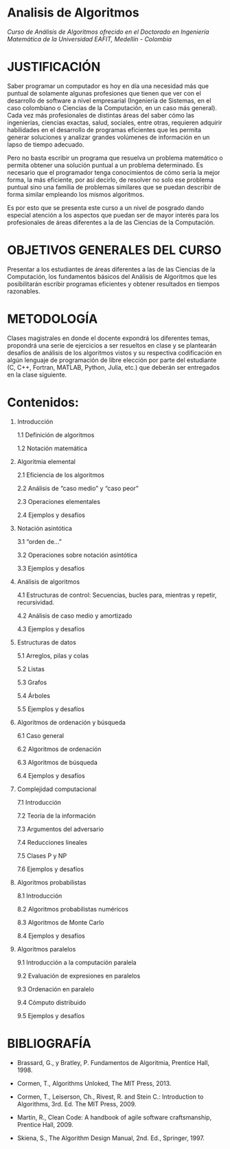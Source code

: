# Analisis de Algoritmos
*Curso de Análisis de Algoritmos ofrecido en el Doctorado en Ingeniería Matemática de la Universidad EAFIT, Medellín - Colombia*

# JUSTIFICACIÓN
Saber programar un computador es hoy en día una necesidad más que puntual de solamente algunas profesiones que tienen que ver con el desarrollo de software a nivel empresarial (Ingeniería de Sistemas, en el caso colombiano o Ciencias de la Computación, en un caso más general). Cada vez más profesionales de distintas áreas del saber cómo las ingenierías, ciencias exactas, salud, sociales, entre otras, requieren adquirir habilidades en el desarrollo de programas eficientes que les permita generar soluciones y analizar grandes volúmenes de información en un lapso de tiempo adecuado.

Pero no basta escribir un programa que resuelva un problema matemático o permita obtener una solución puntual a un problema determinado. Es necesario que el programador tenga conocimientos de cómo sería la mejor forma, la más eficiente, por así decirlo, de resolver no solo ese problema puntual sino una familia de problemas similares que se puedan describir de forma similar empleando los mismos algoritmos.

Es por esto que se presenta este curso a un nivel de posgrado dando especial atención a los aspectos que puedan ser de mayor interés para los profesionales de áreas diferentes a la de las Ciencias de la Computación. 

# OBJETIVOS GENERALES DEL CURSO

Presentar a los estudiantes de áreas diferentes a las de las Ciencias de la Computación, los fundamentos básicos del Análisis de Algoritmos que les posibilitarán escribir programas eficientes y obtener resultados en tiempos razonables.

# METODOLOGÍA

Clases magistrales en donde el docente expondrá los diferentes temas, propondrá una serie de ejercicios a ser resueltos en clase y se plantearán desafíos de análisis de los algoritmos vistos y su respectiva codificación en algún lenguaje de programación de libre elección por parte del estudiante (C, C++, Fortran, MATLAB, Python, Julia, etc.) que deberán ser entregados en la clase siguiente. 

# Contenidos:

1. Introducción

    1.1 Definición de algoritmos
    
    1.2 Notación matemática

2. Algoritmia elemental

    2.1 Eficiencia de los algoritmos
    
    2.2 Análisis de “caso medio” y “caso peor”
    
    2.3 Operaciones elementales
    
    2.4 Ejemplos y desafíos

3. Notación asintótica

    3.1 “orden de...”
    
    3.2 Operaciones sobre notación asintótica
    
    3.3 Ejemplos y desafíos

4. Análisis de algoritmos

    4.1 Estructuras de control: Secuencias, bucles para, mientras y repetir, recursividad.
    
    4.2 Análisis de caso medio y amortizado
    
    4.3 Ejemplos y desafíos

5. Estructuras de datos
    
    5.1 Arreglos, pilas y colas
    
    5.2 Listas
    
    5.3 Grafos
    
    5.4 Árboles
    
    5.5 Ejemplos y desafíos

6. Algoritmos de ordenación y búsqueda

    6.1 Caso general
    
    6.2 Algoritmos de ordenación
    
    6.3 Algoritmos de búsqueda
    
    6.4 Ejemplos y desafíos

7. Complejidad computacional

    7.1 Introducción
    
    7.2 Teoría de la información
    
    7.3 Argumentos del adversario
    
    7.4 Reducciones lineales
    
    7.5 Clases P y NP
    
    7.6 Ejemplos y desafíos

8. Algoritmos probabilistas

    8.1 Introducción
    
    8.2 Algoritmos probabilistas numéricos
    
    8.3 Algoritmos de Monte Carlo
    
    8.4 Ejemplos y desafíos

9. Algoritmos paralelos

    9.1 Introducción a la computación paralela
    
    9.2 Evaluación de expresiones en paralelos
    
    9.3 Ordenación en paralelo
    
    9.4 Cómputo distribuido
    
    9.5 Ejemplos y desafíos

# BIBLIOGRAFÍA

- Brassard, G., y Bratley, P. Fundamentos de Algoritmia, Prentice Hall, 1998.

- Cormen, T., Algorithms Unloked, The MIT Press, 2013.

- Cormen, T., Leiserson, Ch., Rivest, R. and Stein C.: Introduction to Algorithms, 3rd. Ed. The MIT Press, 2009.

- Martin, R., Clean Code: A handbook of agile software craftsmanship, Prentice Hall, 2009.

- Skiena, S., The Algorithm Design Manual, 2nd. Ed., Springer, 1997.
